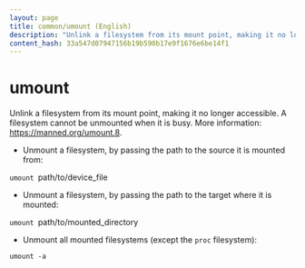 ```yaml
---
layout: page
title: common/umount (English)
description: "Unlink a filesystem from its mount point, making it no longer accessible."
content_hash: 33a547d07947156b19b590b17e9f1676e6be14f1
---
```

# umount

Unlink a filesystem from its mount point, making it no longer accessible.
A filesystem cannot be unmounted when it is busy.
More information: <https://manned.org/umount.8>.

- Unmount a filesystem, by passing the path to the source it is mounted from:

`umount `<span class="tldr-var badge badge-pill bg-dark-lm bg-white-dm text-white-lm text-dark-dm font-weight-bold">path/to/device_file</span>

- Unmount a filesystem, by passing the path to the target where it is mounted:

`umount `<span class="tldr-var badge badge-pill bg-dark-lm bg-white-dm text-white-lm text-dark-dm font-weight-bold">path/to/mounted_directory</span>

- Unmount all mounted filesystems (except the `proc` filesystem):

`umount -a`
